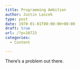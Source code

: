 ```yaml
---
title: Programming Ambition
author: Justin Lascek
type: post
date: 1970-01-01T00:00:00+00:00
draft: true
url: /?p=10723
categories:
  - Content

---
```

There&#8217;s a problem out there.
